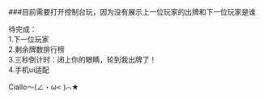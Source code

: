 ###目前需要打开控制台玩，因为没有展示上一位玩家的出牌和下一位玩家是谁  

待完成：  
  1.下一位玩家  
  2.剩余牌数排行榜  
  3.三秒倒计时：闭上你的眼睛，轮到我出牌了！  
  4.手机ui适配  
  
Ciallo～(∠・ω< )⌒★
